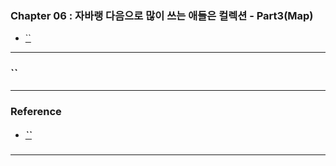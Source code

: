 
### Chapter 06 : 자바랭 다음으로 많이 쓰는 애들은 컬렉션 - Part3(Map)

- [``]()


---

### ``



---

### Reference

- ##### [``]()


---
